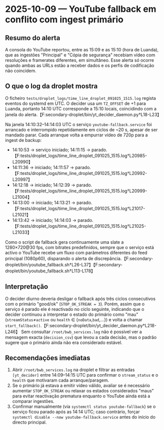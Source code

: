 # 2025-10-09 — YouTube fallback em conflito com ingest primário

## Resumo do alerta
A consola do YouTube reportou, entre as 15:09 e as 15:10 (hora de Luanda), que as ingestões "Principal" e "Cópia de segurança" recebiam vídeo com resoluções e framerates diferentes, em simultâneo. Esse alerta só ocorre quando ambas as URLs estão a receber dados e os perfis de codificação não coincidem.

## O que o log da droplet mostra
O ficheiro `tests/droplet_logs/time_line_droplet_091025_1515.log` regista eventos do systemd em UTC. O decider usa um `TZ_OFFSET` de +1 para Luanda, portanto 14:10 UTC corresponde a 15:10 locais, coincidindo com a janela do alerta.【F:secondary-droplet/bin/yt_decider_daemon.py†L18-L23】

Na janela 14:10:32–14:14:03 UTC o serviço `youtube-fallback.service` foi arrancado e interrompido repetidamente em ciclos de ~20 s, apesar de ser mandado parar. Cada arranque volta a empurrar vídeo de 720p para a ingest de backup:

- 14:10:53 → serviço iniciado; 14:11:15 → parado.【F:tests/droplet_logs/time_line_droplet_091025_1515.log†L20985-L20990】
- 14:11:36 → iniciado; 14:11:57 → parado.【F:tests/droplet_logs/time_line_droplet_091025_1515.log†L20992-L20997】
- 14:12:18 → iniciado; 14:12:39 → parado.【F:tests/droplet_logs/time_line_droplet_091025_1515.log†L20999-L21004】
- 14:13:00 → iniciado; 14:13:21 → parado.【F:tests/droplet_logs/time_line_droplet_091025_1515.log†L21017-L21021】
- 14:13:42 → iniciado; 14:14:03 → parado.【F:tests/droplet_logs/time_line_droplet_091025_1515.log†L21025-L21033】

Como o script de fallback gera continuamente uma slate a 1280×720@30 fps, com bitrates predefinidos, sempre que o serviço está activo o YouTube recebe um fluxo com parâmetros diferentes do feed principal (1080p60), disparando o alerta de discrepância.【F:secondary-droplet/bin/youtube_fallback.sh†L26-L37】【F:secondary-droplet/bin/youtube_fallback.sh†L113-L178】

## Interpretação
O decider diurno deveria desligar o fallback após três ciclos consecutivos com o primário "good/ok" (`STOP_OK_STREAK = 3`). Porém, assim que o serviço é parado ele é reactivado no ciclo seguinte, indicando que o decider continuou a interpretar o estado do primário como "mau" (`streamStatus`≠`active` ou `health` ∈ {`noData`,`bad`,…}) e volta a chamar `start_fallback()`.【F:secondary-droplet/bin/yt_decider_daemon.py†L218-L246】 Sem consultar `/root/bwb_services.log` não é possível ver a mensagem exacta (`decision_csv`) que levou a cada decisão, mas o padrão sugere que o primário ainda não era considerado estável.

## Recomendações imediatas
1. Abrir `/root/bwb_services.log` na droplet e filtrar as entradas `[yt_decider]` entre 14:09–14:15 UTC para confirmar o `stream_status` e o `health` que motivaram cada arranque/paragem.
2. Se o primário já estava a emitir vídeo válido, avaliar se é necessário aumentar `STOP_OK_STREAK` ou relaxar os estados considerados "maus" para evitar reactivação prematura enquanto o YouTube ainda está a comparar ingestões.
3. Confirmar manualmente (via `systemctl status youtube-fallback`) se o serviço ficou parado após as 14:14 UTC; caso contrário, forçar `systemctl disable --now youtube-fallback.service` antes do início do directo principal.
